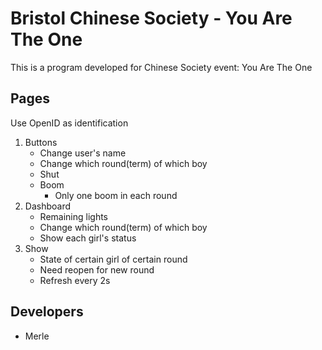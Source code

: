 # Bristol Chinese Society - You Are The One

This is a program developed for Chinese Society event: You Are The One

## Pages

Use OpenID as identification

1. Buttons
   * Change user's name
   * Change which round(term) of which boy
   * Shut
   * Boom
     * Only one boom in each round
2. Dashboard
   * Remaining lights
   * Change which round(term) of which boy
   * Show each girl's status
3. Show
   * State of certain girl of certain round
   * Need reopen for new round
   * Refresh every 2s

## Developers

- Merle

